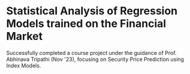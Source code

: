 # Statistical Analysis of Regression Models trained on the Financial Market
Successfully completed a course project under the guidance of Prof. Abhinava Tripathi (Nov '23), focusing on Security Price Prediction using Index Models. 


